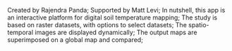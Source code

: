 Created by Rajendra Panda; Supported by Matt Levi;
In nutshell, this app is an interactive platform for digital soil temperature mapping;
The study is based on raster datasets, with options to select datasets; 
The spatio-temporal images are displayed dynamically;
The output maps are superimposed on a global map and compared;
